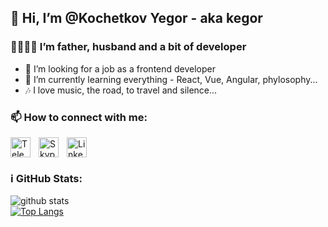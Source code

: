 ## 👋 Hi, I’m @Kochetkov Yegor - aka kegor

### 👨‍👩‍👧‍👦 I’m father, husband and a bit of developer
- 👀 I’m looking for a job as a frontend developer
- 🌱 I’m currently learning everything - React, Vue, Angular, phylosophy...
- 🎶 I love music, the road, to travel and silence...

### 📫 How to connect with me:

[<img align="left" alt="Telegram" width="32px" src="https://user-images.githubusercontent.com/25146954/186000136-6ae16ed9-9bf5-4345-9d22-cdb22428b506.png" style="padding-right:10px;" />](https://t.me/kegor_fx)
[<img align="left" alt="Skype" width="32px" src="https://user-images.githubusercontent.com/25146954/186002526-0ca1ffc4-acaf-48ef-93f0-9c2587de0819.png" style="padding-right:10px;" />](https://join.skype.com/invite/b8VJxHepwaNo)
[<img alt="LinkedIn" width="32px" src="https://user-images.githubusercontent.com/25146954/186002881-d6d37ac4-4fb9-436b-8dcc-98e88e2d0772.png" style="padding-right:10px;" />](https://www.linkedin.com/in/yegor-kochetkov-299b35222/)

### ℹ️ GitHub Stats:
![github stats](https://github-readme-stats.vercel.app/api?username=yegorkochetkov)
<br />
[![Top Langs](https://github-readme-stats.vercel.app/api/top-langs/?username=yegorkochetkov)](https://github.com/yegorkochetkov/github-readme-stats)

<!---
YegorKochetkov/YegorKochetkov is a ✨ special ✨ repository because its `README.md` (this file) appears on your GitHub profile.
You can click the Preview link to take a look at your changes.
--->

